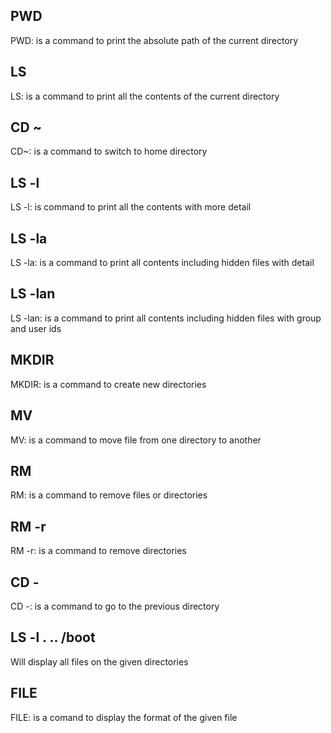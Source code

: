 ## PWD
PWD: is a command to print the absolute path of the current directory

## LS
LS: is a command to print all the contents of the current directory

## CD ~
CD~: is a command to switch to home directory

## LS -l
LS -l: is command to print all the contents with more detail

## LS -la
LS -la: is a command to print all contents including hidden files with detail

## LS -lan
LS -lan: is a command to print all contents including hidden files with group and user ids

## MKDIR
MKDIR: is a command to create new directories

## MV
MV: is a command to move file from one directory to another

## RM
RM: is a command to remove files or directories

## RM -r
RM -r: is a command to remove directories

## CD -
CD -: is a command to go to the previous directory

## LS -l . .. /boot
Will display all files on the given directories

## FILE
FILE: is a comand to display the format of the given file


